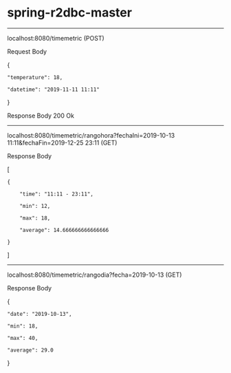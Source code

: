 # spring-r2dbc-master

-----------------------------------------------------------------------------------------------------------------
localhost:8080/timemetric (POST)

Request Body 

{

    "temperature": 18,
    
    "datetime": "2019-11-11 11:11"
    
}

Response Body  200 Ok


-----------------------------------------------------------------------------------------------------------------

localhost:8080/timemetric/rangohora?fechaIni=2019-10-13 11:11&fechaFin=2019-12-25 23:11 (GET)


Response Body 

[

    {
    
        "time": "11:11 - 23:11",
        
        "min": 12,
        
        "max": 18,
        
        "average": 14.666666666666666
        
    }
    
]


-----------------------------------------------------------------------------------------------------------------

localhost:8080/timemetric/rangodia?fecha=2019-10-13  (GET)

Response Body

{

    "date": "2019-10-13",
    
    "min": 18,
    
    "max": 40,
    
    "average": 29.0
    
}
